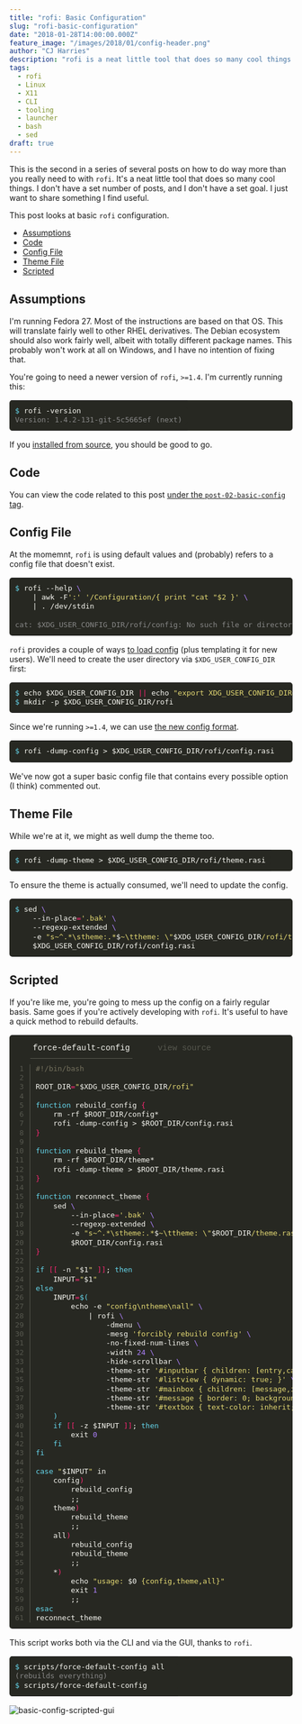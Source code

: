 ```yaml
---
title: "rofi: Basic Configuration"
slug: "rofi-basic-configuration"
date: "2018-01-28T14:00:00.000Z"
feature_image: "/images/2018/01/config-header.png"
author: "CJ Harries"
description: "rofi is a neat little tool that does so many cool things. This post looks at basic rofi configuration."
tags: 
  - rofi
  - Linux
  - X11
  - CLI
  - tooling
  - launcher
  - bash
  - sed
draft: true
---
```


This is the second in a series of several posts on how to do way more than you really need to with `rofi`. It's a neat little tool that does so many cool things. I don't have a set number of posts, and I don't have a set goal. I just want to share something I find useful.

This post looks at basic `rofi` configuration.

<p class="nav-p"><a id="post-nav"></a></p>

- [Assumptions](#assumptions)
- [Code](#code)
- [Config File](#configfile)
- [Theme File](#themefile)
- [Scripted](#scripted)

## Assumptions

I'm running Fedora 27. Most of the instructions are based on that OS. This will translate fairly well to other RHEL derivatives. The Debian ecosystem should also work fairly well, albeit with totally different package names. This probably won't work at all on Windows, and I have no intention of fixing that.

You're going to need a newer version of `rofi`, `>=1.4`. I'm currently running this:

<table class="highlighttable" style='border-radius:5px; display:block; font-family:Consolas, "Courier New", monospace; min-width:300px; overflow:auto; width:100%; background:#272822; color:#f8f8f2' width="100%"><tr><td class="code" style="border:none; background-image:none; background-position:center; background-repeat:no-repeat; padding:10px 0">
<div class="highlight" style='border-radius:5px; display:block; font-family:Consolas, "Courier New", monospace; min-width:300px; overflow:auto; width:100%; background:#272822; color:#f8f8f2' width="100%"><pre style="background:#272822; color:#f8f8f2; border:none; font-size:1em; line-height:125%; padding:10px; margin-bottom:0; margin-top:0; padding-bottom:0; padding-top:0"><span></span><span class="gp" style="color:#66d9ef">$</span> rofi -version<br><span class="go" style="color:#888">Version: 1.4.2-131-git-5c5665ef (next)</span><br></pre></div>
</td></tr></table>

If you [installed from source](https://blog.wizardsoftheweb.pro/rofi-overview-and-installation#installation), you should be good to go.

## Code

You can view the code related to this post [under the `post-02-basic-config` tag](//github.com/thecjharries/posts-tooling-rofi/tree/post-02-basic-config).

## Config File

At the momemnt, `rofi` is using default values and (probably) refers to a config file that doesn't exist.

<table class="highlighttable" style='border-radius:5px; display:block; font-family:Consolas, "Courier New", monospace; min-width:300px; overflow:auto; width:100%; background:#272822; color:#f8f8f2' width="100%"><tr><td class="code" style="border:none; background-image:none; background-position:center; background-repeat:no-repeat; padding:10px 0">
<div class="highlight" style='border-radius:5px; display:block; font-family:Consolas, "Courier New", monospace; min-width:300px; overflow:auto; width:100%; background:#272822; color:#f8f8f2' width="100%"><pre style="background:#272822; color:#f8f8f2; border:none; font-size:1em; line-height:125%; padding:10px; margin-bottom:0; margin-top:0; padding-bottom:0; padding-top:0"><span></span><span class="gp" style="color:#66d9ef">$</span> rofi --help <span class="se" style="color:#ae81ff">\</span><br>    <span class="p">|</span> awk -F<span class="s1" style="color:#e6db74">':'</span> <span class="s1" style="color:#e6db74">'/Configuration/{ print "cat "$2 }'</span> <span class="se" style="color:#ae81ff">\</span><br>    <span class="p">|</span> . /dev/stdin<br><br><span class="go" style="color:#888">cat: $XDG_USER_CONFIG_DIR/rofi/config: No such file or directory</span><br></pre></div>
</td></tr></table>

`rofi` provides a couple of ways [to load config](https://github.com/DaveDavenport/rofi/blob/1.4.2/doc/rofi.1.markdown#configuration) (plus templating it for new users). We'll need to create the user directory via `$XDG_USER_CONFIG_DIR` first:

<table class="highlighttable" style='border-radius:5px; display:block; font-family:Consolas, "Courier New", monospace; min-width:300px; overflow:auto; width:100%; background:#272822; color:#f8f8f2' width="100%"><tr><td class="code" style="border:none; background-image:none; background-position:center; background-repeat:no-repeat; padding:10px 0">
<div class="highlight" style='border-radius:5px; display:block; font-family:Consolas, "Courier New", monospace; min-width:300px; overflow:auto; width:100%; background:#272822; color:#f8f8f2' width="100%"><pre style="background:#272822; color:#f8f8f2; border:none; font-size:1em; line-height:125%; padding:10px; margin-bottom:0; margin-top:0; padding-bottom:0; padding-top:0"><span></span><span class="gp" style="color:#66d9ef">$</span> <span class="nb" style="color:#f8f8f2">echo</span> <span class="nv" style="color:#f8f8f2">$XDG_USER_CONFIG_DIR</span> <span class="o" style="color:#f92672">||</span> <span class="nb" style="color:#f8f8f2">echo</span> <span class="s2" style="color:#e6db74">"export XDG_USER_CONFIG_DIR=/path/to/desired/.config"</span> &gt;&gt; ~/.whateverrc <span class="o" style="color:#f92672">&amp;&amp;</span> <span class="nb" style="color:#f8f8f2">source</span> ~/.whateverrc<br><span class="gp" style="color:#66d9ef">$</span> mkdir -p <span class="nv" style="color:#f8f8f2">$XDG_USER_CONFIG_DIR</span>/rofi<br></pre></div>
</td></tr></table>

Since we're running `>=1.4`, we can use [the new config format](https://github.com/DaveDavenport/rofi/blob/1.4.2/doc/rofi-theme.5.markdown).

<table class="highlighttable" style='border-radius:5px; display:block; font-family:Consolas, "Courier New", monospace; min-width:300px; overflow:auto; width:100%; background:#272822; color:#f8f8f2' width="100%"><tr><td class="code" style="border:none; background-image:none; background-position:center; background-repeat:no-repeat; padding:10px 0">
<div class="highlight" style='border-radius:5px; display:block; font-family:Consolas, "Courier New", monospace; min-width:300px; overflow:auto; width:100%; background:#272822; color:#f8f8f2' width="100%"><pre style="background:#272822; color:#f8f8f2; border:none; font-size:1em; line-height:125%; padding:10px; margin-bottom:0; margin-top:0; padding-bottom:0; padding-top:0"><span></span><span class="gp" style="color:#66d9ef">$</span> rofi -dump-config &gt; <span class="nv" style="color:#f8f8f2">$XDG_USER_CONFIG_DIR</span>/rofi/config.rasi<br></pre></div>
</td></tr></table>

We've now got a super basic config file that contains every possible option (I think) commented out.

## Theme File

While we're at it, we might as well dump the theme too.

<table class="highlighttable" style='border-radius:5px; display:block; font-family:Consolas, "Courier New", monospace; min-width:300px; overflow:auto; width:100%; background:#272822; color:#f8f8f2' width="100%"><tr><td class="code" style="border:none; background-image:none; background-position:center; background-repeat:no-repeat; padding:10px 0">
<div class="highlight" style='border-radius:5px; display:block; font-family:Consolas, "Courier New", monospace; min-width:300px; overflow:auto; width:100%; background:#272822; color:#f8f8f2' width="100%"><pre style="background:#272822; color:#f8f8f2; border:none; font-size:1em; line-height:125%; padding:10px; margin-bottom:0; margin-top:0; padding-bottom:0; padding-top:0"><span></span><span class="gp" style="color:#66d9ef">$</span> rofi -dump-theme &gt; <span class="nv" style="color:#f8f8f2">$XDG_USER_CONFIG_DIR</span>/rofi/theme.rasi<br></pre></div>
</td></tr></table>

To ensure the theme is actually consumed, we'll need to update the config.

<table class="highlighttable" style='border-radius:5px; display:block; font-family:Consolas, "Courier New", monospace; min-width:300px; overflow:auto; width:100%; background:#272822; color:#f8f8f2' width="100%"><tr><td class="code" style="border:none; background-image:none; background-position:center; background-repeat:no-repeat; padding:10px 0">
<div class="highlight" style='border-radius:5px; display:block; font-family:Consolas, "Courier New", monospace; min-width:300px; overflow:auto; width:100%; background:#272822; color:#f8f8f2' width="100%"><pre style="background:#272822; color:#f8f8f2; border:none; font-size:1em; line-height:125%; padding:10px; margin-bottom:0; margin-top:0; padding-bottom:0; padding-top:0"><span></span><span class="gp" style="color:#66d9ef">$</span> sed <span class="se" style="color:#ae81ff">\</span><br>    --in-place<span class="o" style="color:#f92672">=</span><span class="s1" style="color:#e6db74">'.bak'</span> <span class="se" style="color:#ae81ff">\</span><br>    --regexp-extended <span class="se" style="color:#ae81ff">\</span><br>    -e <span class="s2" style="color:#e6db74">"s~^.*\stheme:.*</span>$<span class="s2" style="color:#e6db74">~\ttheme: \"</span><span class="nv" style="color:#f8f8f2">$XDG_USER_CONFIG_DIR</span><span class="s2" style="color:#e6db74">/rofi/theme.rasi\";~g"</span> <span class="se" style="color:#ae81ff">\</span><br>    <span class="nv" style="color:#f8f8f2">$XDG_USER_CONFIG_DIR</span>/rofi/config.rasi<br></pre></div>
</td></tr></table>

## Scripted

If you're like me, you're going to mess up the config on a fairly regular basis. Same goes if you're actively developing with `rofi`. It's useful to have a quick method to rebuild defaults.

<table class="highlighttable" style='border-radius:5px; display:block; font-family:Consolas, "Courier New", monospace; min-width:300px; overflow:auto; width:100%; background:#272822; color:#f8f8f2' width="100%">
<tr class="code-header" style="height:40px; padding:5px 0 0" height="40">
<td style="border:none; background-image:none; background-position:center; background-repeat:no-repeat"></td>
<td class="code-header" style="border:none; background-image:none; background-position:center; background-repeat:no-repeat; height:40px; padding:5px 0 0" height="40">
<div class="code-tab active" style="color:#f8f8f2; display:inline-block; font-size:0.9em; height:35px; line-height:35px; margin:0 30px 0 0; padding:0 5px; border-bottom:1px solid #57584f" height="35">force-default-config</div>
<div class="code-tab" style="color:#57584f; display:inline-block; font-size:0.9em; height:35px; line-height:35px; margin:0 30px 0 0; padding:0 5px" height="35"><a target="_blank" href="https://github.com/thecjharries/posts-tooling-rofi/blob/master/scripts/force-default-config" style="color:inherit; display:block; position:relative; text-decoration:none">view source <i class="fa fa-external-link" style="color:inherit; height:35px; line-height:35px" height="35"></i></a></div>
</td>
</tr>
<tr>
<td class="linenos" style="border:none; background-image:none; background-position:center; background-repeat:no-repeat; padding:10px 0"><div class="linenodiv"><pre style="background:#272822; color:#57584f; border:none; font-size:1em; line-height:125%; padding:0 10px; margin-bottom:0; margin-top:0; padding-bottom:0; padding-top:0; border-radius:0; border-right:1px solid #57584f"> 1
 2
 3
 4
 5
 6
 7
 8
 9
10
11
12
13
14
15
16
17
18
19
20
21
22
23
24
25
26
27
28
29
30
31
32
33
34
35
36
37
38
39
40
41
42
43
44
45
46
47
48
49
50
51
52
53
54
55
56
57
58
59
60
61</pre></div></td>
<td class="code" style="border:none; background-image:none; background-position:center; background-repeat:no-repeat; padding:10px 0">
<div class="highlight" style='border-radius:5px; display:block; font-family:Consolas, "Courier New", monospace; min-width:300px; overflow:auto; width:100%; background:#272822; color:#f8f8f2' width="100%"><pre style="background:#272822; color:#f8f8f2; border:none; font-size:1em; line-height:125%; padding:10px; margin-bottom:0; margin-top:0; padding-bottom:0; padding-top:0"><span></span><span class="ch" style="color:#75715e">#!/bin/bash</span><br><br><span class="nv" style="color:#f8f8f2">ROOT_DIR</span><span class="o" style="color:#f92672">=</span><span class="s2" style="color:#e6db74">"</span><span class="nv" style="color:#f8f8f2">$XDG_USER_CONFIG_DIR</span><span class="s2" style="color:#e6db74">/rofi"</span><br><br><span class="k" style="color:#66d9ef">function</span> rebuild_config <span class="o" style="color:#f92672">{</span><br>    rm -rf <span class="nv" style="color:#f8f8f2">$ROOT_DIR</span>/config*<br>    rofi -dump-config &gt; <span class="nv" style="color:#f8f8f2">$ROOT_DIR</span>/config.rasi<br><span class="o" style="color:#f92672">}</span><br><br><span class="k" style="color:#66d9ef">function</span> rebuild_theme <span class="o" style="color:#f92672">{</span><br>    rm -rf <span class="nv" style="color:#f8f8f2">$ROOT_DIR</span>/theme*<br>    rofi -dump-theme &gt; <span class="nv" style="color:#f8f8f2">$ROOT_DIR</span>/theme.rasi<br><span class="o" style="color:#f92672">}</span><br><br><span class="k" style="color:#66d9ef">function</span> reconnect_theme <span class="o" style="color:#f92672">{</span><br>    sed <span class="se" style="color:#ae81ff">\</span><br>        --in-place<span class="o" style="color:#f92672">=</span><span class="s1" style="color:#e6db74">'.bak'</span> <span class="se" style="color:#ae81ff">\</span><br>        --regexp-extended <span class="se" style="color:#ae81ff">\</span><br>        -e <span class="s2" style="color:#e6db74">"s~^.*\stheme:.*</span>$<span class="s2" style="color:#e6db74">~\ttheme: \"</span><span class="nv" style="color:#f8f8f2">$ROOT_DIR</span><span class="s2" style="color:#e6db74">/theme.rasi\";~g"</span> <span class="se" style="color:#ae81ff">\</span><br>        <span class="nv" style="color:#f8f8f2">$ROOT_DIR</span>/config.rasi<br><span class="o" style="color:#f92672">}</span><br><br><span class="k" style="color:#66d9ef">if</span> <span class="o" style="color:#f92672">[[</span> -n <span class="s2" style="color:#e6db74">"</span><span class="nv" style="color:#f8f8f2">$1</span><span class="s2" style="color:#e6db74">"</span> <span class="o" style="color:#f92672">]]</span><span class="p">;</span> <span class="k" style="color:#66d9ef">then</span><br>    <span class="nv" style="color:#f8f8f2">INPUT</span><span class="o" style="color:#f92672">=</span><span class="s2" style="color:#e6db74">"</span><span class="nv" style="color:#f8f8f2">$1</span><span class="s2" style="color:#e6db74">"</span><br><span class="k" style="color:#66d9ef">else</span><br>    <span class="nv" style="color:#f8f8f2">INPUT</span><span class="o" style="color:#f92672">=</span><span class="k" style="color:#66d9ef">$(</span><br>        <span class="nb" style="color:#f8f8f2">echo</span> -e <span class="s2" style="color:#e6db74">"config\ntheme\nall"</span> <span class="se" style="color:#ae81ff">\</span><br>            <span class="p">|</span> rofi <span class="se" style="color:#ae81ff">\</span><br>                -dmenu <span class="se" style="color:#ae81ff">\</span><br>                -mesg <span class="s1" style="color:#e6db74">'forcibly rebuild config'</span> <span class="se" style="color:#ae81ff">\</span><br>                -no-fixed-num-lines <span class="se" style="color:#ae81ff">\</span><br>                -width <span class="m" style="color:#ae81ff">24</span> <span class="se" style="color:#ae81ff">\</span><br>                -hide-scrollbar <span class="se" style="color:#ae81ff">\</span><br>                -theme-str <span class="s1" style="color:#e6db74">'#inputbar { children: [entry,case-indicator]; }'</span> <span class="se" style="color:#ae81ff">\</span><br>                -theme-str <span class="s1" style="color:#e6db74">'#listview { dynamic: true; }'</span> <span class="se" style="color:#ae81ff">\</span><br>                -theme-str <span class="s1" style="color:#e6db74">'#mainbox { children: [message,inputbar,listview]; }'</span> <span class="se" style="color:#ae81ff">\</span><br>                -theme-str <span class="s1" style="color:#e6db74">'#message { border: 0; background-color: @selected-normal-background; text-color: @selected-normal-foreground; }'</span> <span class="se" style="color:#ae81ff">\</span><br>                -theme-str <span class="s1" style="color:#e6db74">'#textbox { text-color: inherit; }'</span><br>    <span class="k" style="color:#66d9ef">)</span><br>    <span class="k" style="color:#66d9ef">if</span> <span class="o" style="color:#f92672">[[</span> -z <span class="nv" style="color:#f8f8f2">$INPUT</span> <span class="o" style="color:#f92672">]]</span><span class="p">;</span> <span class="k" style="color:#66d9ef">then</span><br>        <span class="nb" style="color:#f8f8f2">exit</span> <span class="m" style="color:#ae81ff">0</span><br>    <span class="k" style="color:#66d9ef">fi</span><br><span class="k" style="color:#66d9ef">fi</span><br><br><span class="k" style="color:#66d9ef">case</span> <span class="s2" style="color:#e6db74">"</span><span class="nv" style="color:#f8f8f2">$INPUT</span><span class="s2" style="color:#e6db74">"</span> in<br>    config<span class="o" style="color:#f92672">)</span><br>        rebuild_config<br>        <span class="p">;;</span><br>    theme<span class="o" style="color:#f92672">)</span><br>        rebuild_theme<br>        <span class="p">;;</span><br>    all<span class="o" style="color:#f92672">)</span><br>        rebuild_config<br>        rebuild_theme<br>        <span class="p">;;</span><br>    *<span class="o" style="color:#f92672">)</span><br>        <span class="nb" style="color:#f8f8f2">echo</span> <span class="s2" style="color:#e6db74">"usage: </span><span class="nv" style="color:#f8f8f2">$0</span><span class="s2" style="color:#e6db74"> {config,theme,all}"</span><br>        <span class="nb" style="color:#f8f8f2">exit</span> <span class="m" style="color:#ae81ff">1</span><br>        <span class="p">;;</span><br><span class="k" style="color:#66d9ef">esac</span><br>reconnect_theme<br></pre></div>
</td>
</tr>
</table>

This script works both via the CLI and via the GUI, thanks to `rofi`.

<table class="highlighttable" style='border-radius:5px; display:block; font-family:Consolas, "Courier New", monospace; min-width:300px; overflow:auto; width:100%; background:#272822; color:#f8f8f2' width="100%"><tr><td class="code" style="border:none; background-image:none; background-position:center; background-repeat:no-repeat; padding:10px 0">
<div class="highlight" style='border-radius:5px; display:block; font-family:Consolas, "Courier New", monospace; min-width:300px; overflow:auto; width:100%; background:#272822; color:#f8f8f2' width="100%"><pre style="background:#272822; color:#f8f8f2; border:none; font-size:1em; line-height:125%; padding:10px; margin-bottom:0; margin-top:0; padding-bottom:0; padding-top:0"><span></span><span class="gp" style="color:#66d9ef">$</span> scripts/force-default-config all<br><span class="go" style="color:#888">(rebuilds everything)</span><br><span class="gp" style="color:#66d9ef">$</span> scripts/force-default-config<br></pre></div>
</td></tr></table>

![basic-config-scripted-gui](/images/2018/01/basic-config-scripted-gui.png)